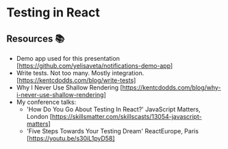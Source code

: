 # Testing in React

## Resources 📚
- Demo app used for this presentation [https://github.com/yelisaveta/notifications-demo-app]
- Write tests. Not too many. Mostly integration. [https://kentcdodds.com/blog/write-tests]
- Why I Never Use Shallow Rendering [https://kentcdodds.com/blog/why-i-never-use-shallow-rendering]
- My conference talks:
    - 'How Do You Go About Testing In React?' JavaScript Matters, London [https://skillsmatter.com/skillscasts/13054-javascript-matters]
    - 'Five Steps Towards Your Testing Dream' ReactEurope, Paris [https://youtu.be/s30iL1pyD58]


